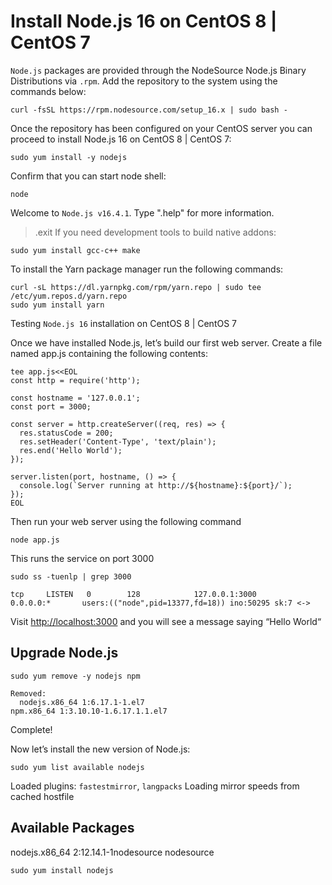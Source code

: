 # Install Node.js 16 on CentOS 8 | CentOS 7

`Node.js` packages are provided through the NodeSource Node.js Binary Distributions via `.rpm`. Add the repository to the system using the commands below:

```shell
curl -fsSL https://rpm.nodesource.com/setup_16.x | sudo bash -
```

Once the repository has been configured on your CentOS server you can proceed to install Node.js 16 on CentOS 8 | CentOS 7:

```shell
sudo yum install -y nodejs
```

Confirm that you can start node shell:

```shell
node
```

Welcome to `Node.js v16.4.1`.
Type ".help" for more information.
> .exit
If you need development tools to build native addons:

```shell
sudo yum install gcc-c++ make
```

To install the Yarn package manager run the following commands:

```shell
curl -sL https://dl.yarnpkg.com/rpm/yarn.repo | sudo tee /etc/yum.repos.d/yarn.repo
sudo yum install yarn
```

Testing `Node.js 16` installation on CentOS 8 | CentOS 7

Once we have installed Node.js, let’s build our first web server. Create a file named app.js containing the following contents:

```shell
tee app.js<<EOL
const http = require('http');

const hostname = '127.0.0.1';
const port = 3000;

const server = http.createServer((req, res) => {
  res.statusCode = 200;
  res.setHeader('Content-Type', 'text/plain');
  res.end('Hello World');
});

server.listen(port, hostname, () => {
  console.log(`Server running at http://${hostname}:${port}/`);
});
EOL
```

Then run your web server using the following command

```shell
node app.js
```

This runs the service on port 3000

```shell
sudo ss -tuenlp | grep 3000

tcp     LISTEN   0        128            127.0.0.1:3000          0.0.0.0:*       users:(("node",pid=13377,fd=18)) ino:50295 sk:7 <->
```

 Visit [http://localhost:3000](http://localhost:3000) and you will see a message saying “Hello World“

## Upgrade Node.js

```shell
sudo yum remove -y nodejs npm
```

```shell
Removed:
  nodejs.x86_64 1:6.17.1-1.el7                                   npm.x86_64 1:3.10.10-1.6.17.1.1.el7
```

Complete!

Now let’s install the new version of Node.js:

```shell
sudo yum list available nodejs
```

Loaded plugins: `fastestmirror`, `langpacks`
Loading mirror speeds from cached hostfile

## Available Packages

nodejs.x86_64 2:12.14.1-1nodesource nodesource

```shell
sudo yum install nodejs
```
